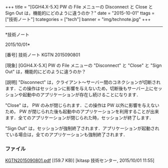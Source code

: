 ﻿+++
title = "[GGH4.X-5.X] PW の File メニューの Disconnect と Close と Sign Out は，機能的にどのように違うのか？"
date = "2015-10-01"
ttags = ["技術ノート"]
tcategories = ["tech"]
banner = "img/technote.jpg"
+++

-----------------------------------------------------------------------------------------------------------------------------

*技術ノート

2015/10/01*


[番号]
技術ノート KGTN 2015090801

[現象]
[GGH4.X-5.X] PW の File メニューの "Disconnect" と "Close" と "Sign
Out" は，機能的にどのように違うのか？

[説明]
"Disconnect"
は，クライアント～サーバー間のコネクションが切断されます．この操作はセッションに影響を与えないため，切断後もサーバー上にセッションや起動中のアプリケーションが存在し続けることになります．

"Close" は， PW のみが閉じられます．この操作は PW
以外に影響を与えないため， PW
が閉じられた後も起動中のアプリケーションを利用することが出来ます．全てのアプリケーションが閉じられた時，セッションが終了します．

"Sign Out"
は，セッションが強制終了されます．アプリケーションが起動されている場合は，全てのアプリケーションも強制終了されます．


### ファイル





[KGTN2015090801.pdf](http://techreport.kitasp.net/attachments/download/2265/KGTN2015090801.pdf)
 [(59.7 KB)] [kitasp 技術センター, 2015/10/01
11:55]
